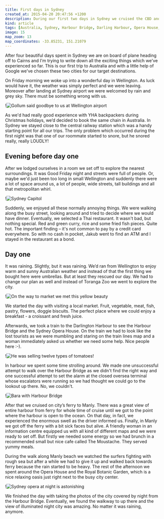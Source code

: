 ```yaml
---
title: First days in Sydney
created_at: 2015-04-20 20:47:56 +1200
description: During our first two days in Sydney we cruised the CBD and took a trip to Manly beach. Also, crossed the Harbour Bridge in heavy rain and visited local food market.
kind: article
tags: [Australia, Sydney, Harbour Bridge, Darling Harbour, Opera House, Manly Beach]
image: 15
map_zoom: 13
map_coordinates: -33.85231, 151.21079
---
```


After four beautiful days spent in Sydney we are on board of plane heading off to Cairns and I'm trying to write down all the exciting things which we've experienced so far. This is our first trip to Australia and with a little help of Google we've chosen these two cities for our target destinations.

On Friday morning we woke up into a wonderful day in Wellington. As luck would have it, the weather was simply perfect and we were leaving. Moreover after landing at Sydney airport we were welcomed by rain and grey sky. There must be something wrong with us.

!![Gollum said goodbye to us at Wellington airport](1)

As we'd had really good experience with YHA backpackers during Christmas holidays, we’d decided to book the same chain in Australia. In Sydney we stayed close to the central railway station which was a handy starting point for all our trips. The only problem which occurred during the first night was that one of our roommate started to snore, but he snored really, really LOUDLY!

## Evening before day one

After we lodged ourselves in a room we set off to explore the nearest surroundings. It was Good Friday night and streets were full of people. Or, maybe we'd just been too long in small Wellington and suddenly there were a lot of space around us, a lot of people, wide streets, tall buildings and all that metropolitan whirl.

!![Sydney Capitol](2)

Suddenly, we enjoyed all these normally annoying things. We were walking along the busy street, looking around and tried to decide where we would have dinner. Eventually, we selected a Thai restaurant. It wasn't bad, but nothing special. Red and green curry, rice and some fried fish pieces. Quite hot. The important finding – it's not common to pay by a credit card everywhere. So with no cash in pocket, Jakub went to find an ATM and I stayed in the restaurant as a bond.

## Day one

It was raining. Slightly, but it was raining. We’d ran from Wellington to enjoy warm and sunny Australian weather and instead of that the first thing we bought here were umbrellas. But at least they rescued our day. We had to change our plan as well and instead of Toranga Zoo we went to explore the city.

!![On the way to market we met this yellow beauty](3)

We started the day with visiting a local market. Fruit, vegetable, meat, fish, pastry, flowers, doggie biscuits. The perfect place where we could enjoy a breakfast - a croissant and fresh juice.

Afterwards, we took a train to the Darlington Harbour to see the Harbour Bridge and the Sydney Opera House. On the train we had to look like the lost tourists as we were mumbling and staring on the train lines map and a woman immediately asked us whether we need some help. Nice people here :-).

!![He was selling twelve types of tomatoes!](4)

In harbour we spent some time strolling around. We made one unsuccessful attempt to walk over the Harbour Bridge as we didn't find the right way and one successful attempt to set the alarm at the closed oversea terminal whose escalators were running so we had thought we could go to the lookout up there. No, we couldn't.

!![Bara with Harbour Bridge](8)

After that we cruised on city’s ferry to Manly. There was a great view of entire harbour from ferry for whole time of cruise until we got to the point where the harbour is open to the ocean. On that day, in fact, we experienced the enormous swell as the driver informed us. Finally, in Manly we got off the ferry with a bit sick faces but alive. A friendly woman in an information centre equipped us with all kind of different maps and we were ready to set off. But firstly we needed some energy so we had brunch in a recommended small but nice cafe called The Moustache. They served yummy meals.

During the walk along Manly beach we watched the surfers fighting with rough sea but after a while we had to give it up and walked back towards ferry because the rain started to be heavy. The rest of the afternoon we spent around the Opera House and the Royal Botanic Garden, which is a nice relaxing oasis just right next to the busy city center.

!![Sydney opera at night is astonishing](13)

We finished the day with taking the photos of the city covered by night from the Harbour Bridge. Eventually, we found the walkway to up there and the view of illuminated night city was amazing. No matter it was raining, anymore.
